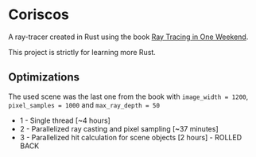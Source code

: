 # Coriscos

A ray-tracer created in Rust using the book [Ray Tracing in One Weekend](https://raytracing.github.io/books/RayTracingInOneWeekend.html).

This project is strictly for learning more Rust.

## Optimizations

The used scene was the last one from the book with `image_width = 1200`, `pixel_samples = 1000` and `max_ray_depth = 50`

* 1 - Single thread [~4 hours]
* 2 - Parallelized ray casting and pixel sampling [~37 minutes]
* 3 - Parallelized hit calculation for scene objects [2 hours] - ROLLED BACK
